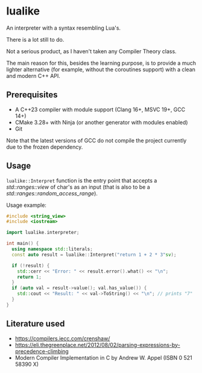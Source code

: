 # lualike

An interpreter with a syntax resembling Lua's.

There is a lot still to do.

Not a serious product, as I haven't taken any Compiler Theory class.

The main reason for this, besides the learning purpose, is to provide a much lighter alternative (for example, without the coroutines support) with a clean and modern C++ API.

## Prerequisites

- A C++23 compiler with module support (Clang 16+, MSVC 19+, GCC 14+)  
- CMake 3.28+ with Ninja (or another generator with modules enabled)  
- Git

Note that the latest versions of GCC do not compile the project currently due to the frozen dependency.

## Usage

`lualike::Interpret` function is the entry point that accepts a *std::ranges::view* of char's as an input (that is also to be a *std::ranges::random_access_range*).

Usage example:

```c++
#include <string_view>
#include <iostream>

import lualike.interpreter;

int main() {
  using namespace std::literals;
  const auto result = lualike::Interpret("return 1 + 2 * 3"sv);

  if (!result) {
    std::cerr << "Error: " << result.error().what() << "\n";
    return 1;
  }
  if (auto val = result->value(); val.has_value()) {
    std::cout << "Result: " << val->ToString() << "\n"; // prints "7"
  }
}

```

## Literature used

- <https://compilers.iecc.com/crenshaw/>
- <https://eli.thegreenplace.net/2012/08/02/parsing-expressions-by-precedence-climbing>
- Modern Compiler Implementation in C by Andrew W. Appel (ISBN 0 521 58390 X)
